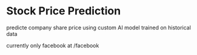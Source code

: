 # Stock Price Prediction

predicte company share price using custom AI model trained on historical data

currently only facebook at /facebook

